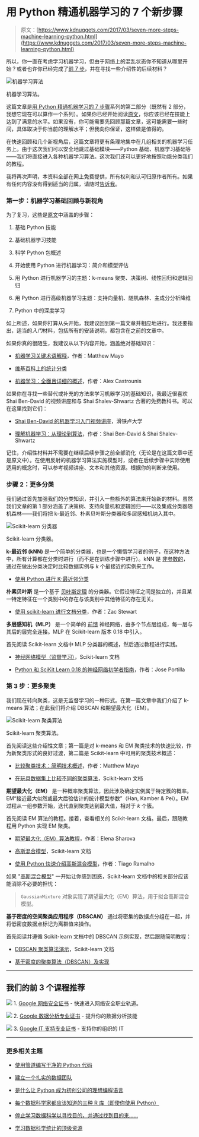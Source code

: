 # 用 Python 精通机器学习的 7 个新步骤

> 原文：[https://www.kdnuggets.com/2017/03/seven-more-steps-machine-learning-python.html](https://www.kdnuggets.com/2017/03/seven-more-steps-machine-learning-python.html)

所以，你一直在考虑学习机器学习，但由于网络上的混乱状态你不知道从哪里开始？或者也许你已经完成了[前 7 步](/2015/11/seven-steps-machine-learning-python.html)，并在寻找一些介绍性的后续材料？

![机器学习算法](../Images/1c10caeff60f2a083a05b54eaf6eb1fb.png)

机器学习算法。

这篇文章是[用 Python 精通机器学习的 7 步骤](/2015/11/seven-steps-machine-learning-python.html)系列的第二部分（既然有 2 部分，我想它现在可以算作一个系列）。如果你已经开始阅读[原文](/2015/11/seven-steps-machine-learning-python.html)，你应该已经在技能上达到了满意的水平。如果没有，你可能需要先回顾那篇文章，这可能需要一些时间，具体取决于你当前的理解水平；但我向你保证，这样做是值得的。

在快速回顾和几个新视角后，这篇文章将更有条理地集中在几组相关的机器学习任务上。由于这次我们可以安全地跳过基础模块——Python 基础、机器学习基础等——我们将直接进入各种机器学习算法。这次我们还可以更好地按照功能分类我们的教程。

我将再次声明，本资料全部在网上免费提供，所有权利和认可归原作者所有。如果有任何内容没有得到适当的归属，请随时[告诉我](https://twitter.com/mattmayo13)。

### 第一步：机器学习基础回顾与新视角

为了复习，这些是[原文](/2015/11/seven-steps-machine-learning-python.html)中涵盖的步骤：

1.  基础 Python 技能

1.  基础机器学习技能

1.  科学 Python 包概述

1.  开始使用 Python 进行机器学习：简介和模型评估

1.  用 Python 进行机器学习的主题：k-means 聚类、决策树、线性回归和逻辑回归

1.  用 Python 进行高级机器学习主题：支持向量机、随机森林、主成分分析降维

1.  Python 中的深度学习

如上所述，如果你打算从头开始，我建议回到第一篇文章并相应地进行。我还要指出，适当的*入门*材料，包括所有的安装说明，都包含在之前的文章中。

如果你真的很陌生，我建议从以下内容开始，涵盖绝对基础知识：

+   [机器学习关键术语解释](/2016/05/machine-learning-key-terms-explained.html)，作者：Matthew Mayo

+   [维基百科上的统计分类](https://en.wikipedia.org/wiki/Statistical_classification)

+   [机器学习：全面且详细的概述](/2016/10/machine-learning-complete-detailed-overview.html)，作者：Alex Castrounis

如果你在寻找一些替代或补充的方法来学习机器学习的基础知识，我最近很喜欢 Shai Ben-David 的视频讲座和与 Shai Shalev-Shwartz 合著的免费教科书。可以在这里找到它们：

+   [Shai Ben-David 的机器学习入门视频讲座](https://www.youtube.com/watch?v=b5NlRg8SjZg&index=1&list=PLFze15KrfxbH8SE4FgOHpMSY1h5HiRLMm)，滑铁卢大学

+   [理解机器学习：从理论到算法](http://www.cs.huji.ac.il/~shais/UnderstandingMachineLearning/copy.html)，作者：Shai Ben-David & Shai Shalev-Shwartz

记住，介绍性材料并不需要在继续后续步骤之前全部消化（无论是在这篇文章中还是原文中）。在使用反射的机器学习算法实施模型时，或者在后续步骤中实际使用适用的概念时，可以参考视频讲座、文本和其他资源。根据你的判断来使用。

### 步骤 2：更多分类

我们通过首先加强我们的分类知识，并引入一些额外的算法来开始新的材料。虽然我们文章的第 1 部分涵盖了决策树、支持向量机和逻辑回归——以及集成分类器随机森林——我们将把 k-最近邻、朴素贝叶斯分类器和多层感知机纳入其中。

![Scikit-learn 分类器](../Images/98e47c639ae115438b94fe52b9ea7cd7.png)

Scikit-learn 分类器。

**k-最近邻 (kNN)** 是一个简单的分类器，也是一个懒惰学习者的例子，在这种方法中，所有计算都在分类时进行（而不是在训练步骤中进行）。kNN 是 [非参数的](https://en.wikipedia.org/wiki/Nonparametric_statistics)，通过在做出分类决定时比较数据实例与 *k* 个最接近的实例来工作。

+   [使用 Python 进行 K-最近邻分类](https://ashokharnal.wordpress.com/2015/01/21/k-nearest-neighbor-classification-using-python/)

**朴素贝叶斯** 是一个基于 [贝叶斯定理](https://en.wikipedia.org/wiki/Bayes'_theorem) 的分类器。它假设特征之间是独立的，并且某一特定特征在一个类别中的存在与该类别中其他特征的存在无关。

+   [使用 scikit-learn 进行文档分类](http://zacstewart.com/2015/04/28/document-classification-with-scikit-learn.html)，作者：Zac Stewart

**多层感知机（MLP）** 是一个简单的 [前馈](https://en.wikipedia.org/wiki/Feedforward_neural_network) 神经网络，由多个节点层组成，每一层与其后的层完全连接。MLP 在 Scikit-learn 版本 0.18 中引入。

首先阅读 Scikit-learn 文档中 MLP 分类器的概述，然后通过教程进行实践。

+   [神经网络模型（监督学习）](http://scikit-learn.org/stable/modules/neural_networks_supervised.html)，Scikit-learn 文档

+   [Python 和 SciKit Learn 0.18 的神经网络初学者指南](/2016/10/beginners-guide-neural-networks-python-scikit-learn.html)，作者：Jose Portilla

### 第 3 步：更多聚类

我们现在转向聚类，这是无监督学习的一种形式。在第一篇文章中我们介绍了 k-means 算法；在此我们将介绍 DBSCAN 和期望最大化（EM）。

![Scikit-learn 聚类算法](../Images/7c9c8013dab7634a2fb3cf9f4a254d5e.png)

Scikit-learn 聚类算法。

首先阅读这些介绍性文章；第一篇是对 k-means 和 EM 聚类技术的快速比较，作为新聚类形式的良好过渡，第二篇是 Scikit-learn 中可用的聚类技术概述：

+   [比较聚类技术：简明技术概述](/2016/09/comparing-clustering-techniques-concise-technical-overview.html)，作者：Matthew Mayo

+   [在玩具数据集上比较不同的聚类算法](http://scikit-learn.org/stable/auto_examples/cluster/plot_cluster_comparison.html)，Scikit-learn 文档

**期望最大化（EM）** 是一种概率聚类算法，因此涉及确定实例属于特定簇的概率。EM“接近最大似然或最大后验估计的统计模型参数”（Han, Kamber & Pei）。EM 过程从一组参数开始，迭代直到聚类达到最大值，相对于 *k* 个簇。

首先阅读 EM 算法的教程。接着，查看相关的 Scikit-learn 文档。最后，跟随教程用 Python 实现 EM 聚类。

+   [期望最大化（EM）算法教程](/2016/08/tutorial-expectation-maximization-algorithm.html)，作者：Elena Sharova

+   [高斯混合模型](http://scikit-learn.org/stable/modules/mixture.html)，Scikit-learn 文档

+   [使用 Python 快速介绍高斯混合模型](http://www.nehalemlabs.net/prototype/blog/2014/04/03/quick-introduction-to-gaussian-mixture-models-with-python/)，作者：Tiago Ramalho

如果 "[高斯混合模型](https://en.wikipedia.org/wiki/Mixture_model)" 一开始让你感到困惑，Scikit-learn 文档中的相关部分应该能消除不必要的担忧：

> `GaussianMixture` 对象实现了期望最大化（EM）算法，用于拟合高斯混合模型。

**基于密度的空间聚类应用程序（DBSCAN）** 通过将密集的数据点分组在一起，并将低密度数据点标记为离群值来操作。

首先阅读并遵循 Scikit-learn 文档中的 DBSCAN 示例实现，然后跟随简明教程：

+   [DBSCAN 聚类算法演示](http://scikit-learn.org/stable/auto_examples/cluster/plot_dbscan.html)，Scikit-learn 文档

+   [基于密度的聚类算法（DBSCAN）及实现](http://madhukaudantha.blogspot.ca/2015/04/density-based-clustering-algorithm.html)

* * *

## 我们的前 3 个课程推荐

![](../Images/0244c01ba9267c002ef39d4907e0b8fb.png) 1\. [Google 网络安全证书](https://www.kdnuggets.com/google-cybersecurity) - 快速进入网络安全职业轨道。

![](../Images/e225c49c3c91745821c8c0368bf04711.png) 2\. [Google 数据分析专业证书](https://www.kdnuggets.com/google-data-analytics) - 提升你的数据分析技能

![](../Images/0244c01ba9267c002ef39d4907e0b8fb.png) 3\. [Google IT 支持专业证书](https://www.kdnuggets.com/google-itsupport) - 支持你的组织的 IT

* * *

### 更多相关主题

+   [使用管道编写干净的 Python 代码](https://www.kdnuggets.com/2021/12/write-clean-python-code-pipes.html)

+   [建立一个扎实的数据团队](https://www.kdnuggets.com/2021/12/build-solid-data-team.html)

+   [是什么让 Python 成为初创公司的理想编程语言](https://www.kdnuggets.com/2021/12/makes-python-ideal-programming-language-startups.html)

+   [每个数据科学家都应该知道的三种 R 库（即使你使用 Python）](https://www.kdnuggets.com/2021/12/three-r-libraries-every-data-scientist-know-even-python.html)

+   [停止学习数据科学以寻找目的，并通过找到目的来……](https://www.kdnuggets.com/2021/12/stop-learning-data-science-find-purpose.html)

+   [学习数据科学统计的顶级资源](https://www.kdnuggets.com/2021/12/springboard-top-resources-learn-data-science-statistics.html)
